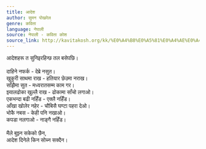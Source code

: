 ```yaml
---
title: आदेश
author: सुमन पोखरेल
genre: कविता
language: नेपाली
source: नेपाली - कविता कोश
source_link: http://kavitakosh.org/kk/%E0%A4%B8%E0%A5%81%E0%A4%AE%E0%A4%A8_%E0%A4%AA%E0%A5%8B%E0%A4%96%E0%A4%B0%E0%A5%87%E0%A4%B2
---
```


आदेशहरू त सुनिइरहिन्छ तल बसेपछि।  
   
दाहिने नफर्क - देब्रे नसुत।  
खुकुरी साथमा राख - हतियार छेउमा नराख।  
साँझैमा सुत - मध्यरातसम्म काम गर।  
झ्यालढोका खुल्लै राख - ढोकामा साँचो लगाओ।  
एकभन्दा बढी नहिँड - एक्लै नहिँड।  
आँखा खोलेर नहेर - चौबिसै घण्टा पहरा देओ।  
भोकै नबस - केही पनि नखाओ।  
कपडा नलगाओ - नाङ्गै नहिँड।  
   
मैले बुझ्न सकेको छैन,  
आदेश दिनेले किन सोच्न सक्दैन।
